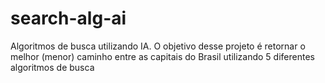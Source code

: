 # search-alg-ai
Algoritmos de busca utilizando IA. O objetivo desse projeto é retornar o melhor (menor) caminho entre as capitais do Brasil utilizando 5 diferentes algoritmos de busca
